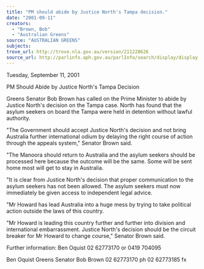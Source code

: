 ```yaml
---
title: "PM should abide by Justice North's Tampa decision."
date: "2001-09-11"
creators:
  - "Brown, Bob"
  - "Australian Greens"
source: "AUSTRALIAN GREENS"
subjects:
trove_url: http://trove.nla.gov.au/version/211228626
source_url: http://parlinfo.aph.gov.au/parlInfo/search/display/display.w3p;query=Id%3A%22media/pressrel/11X46%22
---
```


 Tuesday, September 11, 2001

 PM Should Abide by Justice North's Tampa Decision

 Greens Senator Bob Brown has called on the Prime Minister to abide by Justice North's decision on the Tampa case. North has found that the asylum seekers on board the Tampa were held in detention without lawful authority.

 "The Government should accept Justice North's decision and not bring Australia further international odium by delaying the right course of action through the appeals system," Senator Brown said.

 "The Manoora should return to Australia and the asylum seekers should be processed here because the outcome will be the same.  Some will be sent home most will get to stay in Australia.

 "It is clear from Justice North's decision that proper communication to the asylum seekers has not been allowed. The asylum seekers must now immediately be given access to independent legal advice.

 "Mr Howard has lead Australia into a huge mess by trying to take political action outside the laws of this country.

 "Mr Howard is leading this country further and further into division and international embarrassment.  Justice North's decision should be the circuit breaker for Mr Howard to change course," Senator Brown said.

 Further information: Ben Oquist 02 62773170 or 0419 704095

 Ben Oquist Greens Senator Bob Brown 02 62773170 ph 02 62773185 fx

